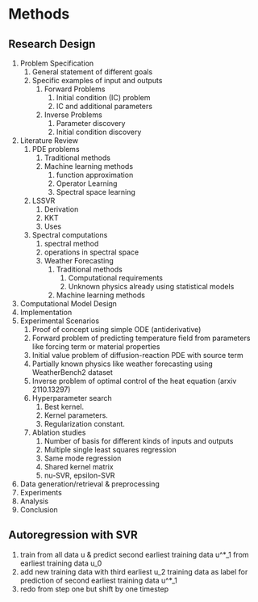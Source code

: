 # Methods

## Research Design

1. Problem Specification
    1. General statement of different goals
    2. Specific examples of input and outputs
        1. Forward Problems
            1. Initial condition (IC) problem
            2. IC and additional parameters
        2. Inverse Problems
            1. Parameter discovery
            2. Initial condition discovery
2. Literature Review
    1. PDE problems
        1. Traditional methods
        2. Machine learning methods
            1. function approximation
            2. Operator Learning
            3. Spectral space learning
    2. LSSVR
        1. Derivation
        2. KKT
        3. Uses
    3. Spectral computations
        1. spectral method
        2. operations in spectral space
        3. Weather Forecasting
            1. Traditional methods
                1. Computational requirements
                2. Unknown physics already using statistical models
            2. Machine learning methods
3. Computational Model Design
4. Implementation
5. Experimental Scenarios
    1. Proof of concept using simple ODE (antiderivative)
    2. Forward problem of predicting temperature field from parameters like forcing term or material properties
    3. Initial value problem of diffusion-reaction PDE with source term
    4. Partially known physics like weather forecasting using WeatherBench2 dataset
    5. Inverse problem of optimal control of the heat equation (arxiv 2110.13297)
    6. Hyperparameter search
        1. Best kernel.
        2. Kernel parameters.
        3. Regularization constant.
    7. Ablation studies
        1. Number of basis for different kinds of inputs and outputs
        2. Multiple single least squares regression
        3. Same mode regression
        4. Shared kernel matrix
        5. nu-SVR, epsilon-SVR
6. Data generation/retrieval & preprocessing
7. Experiments
8. Analysis
9. Conclusion

## Autoregression with SVR

1. train from all data u & predict second earliest training data u^\*\_1 from earliest training data u_0
2. add new training data with third earliest u_2 training data as label for prediction of second earliest training data u^\*\_1
3. redo from step one but shift by one timestep
